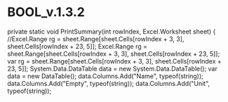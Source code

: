 # BOOL_v.1.3.2

   private static void PrintSummary(int rowIndex, Excel.Worksheet sheet)
        {
            //Excel.Range rg = sheet.Range[sheet.Cells[rowIndex + 3, 3], sheet.Cells[rowIndex + 23, 5]];
            Excel.Range rg = sheet.Range[sheet.Cells[rowIndex + 3, 3], sheet.Cells[rowIndex + 23, 5]];
            var rg = sheet.Range[sheet.Cells[rowIndex + 3, 3], sheet.Cells[rowIndex + 23, 5]];
            System.Data.DataTable data = new System.Data.DataTable();
            var data = new DataTable();
            data.Columns.Add("Name", typeof(string));
            data.Columns.Add("Empty", typeof(string));
            data.Columns.Add("Unit", typeof(string));
